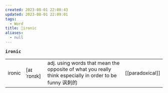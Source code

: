 ```yaml
---
created: 2023-08-01 22:08:43
updated: 2023-08-01 22:09:01
tags:
  - Word
title: 📖ironic
aliases:
  - null
---
```


<pre><strong>ironic</strong></pre>
|   |   |   |   |
|---|---|---|---|
|ironic|[aɪˈrɒnɪk]|adj. using words that mean the opposite of what you really think especially in order to be funny 讽刺的|[[paradoxical]]|